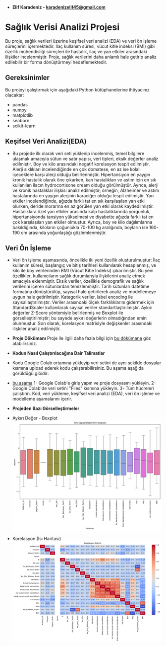 - **Elif Karadeniz - karadenizelif45@gmail.com**

# Sağlık Verisi Analizi Projesi
Bu proje, sağlık verileri üzerine keşifsel veri analizi (EDA) ve veri ön işleme süreçlerini içermektedir. İlaç kullanım süresi, vücut kitle indeksi (BMI) gibi özellik mühendisliği süreçleri ile hastalık, ilaç ve yan etkiler arasındaki ilişkiler incelenmiştir. Proje, sağlık verilerini daha anlamlı hale getirip analiz edilebilir bir forma dönüştürmeyi hedeflemektedir.

## Gereksinimler
Bu projeyi çalıştırmak için aşağıdaki Python kütüphanelerine ihtiyacınız olacaktır:

- pandas
- numpy
- matplotlib
- seaborn
- scikit-learn

## Keşifsel Veri Analizi(EDA)
- Bu projede ilk olarak veri seti yüklenip incelenmiş, temel bilgilere ulaşmak amacıyla sütun ve satır yapısı, veri tipleri, eksik değerler analiz edilmiştir. Boy ve kilo arasındaki negatif korelasyon tespit edilmiştir. Alerji sıklıkları incelendiğinde en çok domatese, en az ise kolalı içeceklere karşı alerji olduğu belirlenmiştir. Hipertansiyon en yaygın kronik hastalık olarak öne çıkarken, kan hastalıkları ve astım için en sık kullanılan ilacın hydrocortisone cream olduğu görülmüştür. Ayrıca, alerji ve kronik hastalıklar ilişkisi analiz edilmiştir; örneğin, Alzheimer ve astım hastalarında en yaygın alerjinin karaciğer olduğu tespit edilmiştir. Yan etkiler incelendiğinde, ağızda farklı tat en sık karşılaşılan yan etki olurken, deride morarma en az görülen yan etki olarak kaydedilmiştir. Hastalıklara özel yan etkiler arasında kalp hastalıklarında yorgunluk, hipertansiyonda tansiyon yükselmesi ve diyabette ağızda farklı tat en çok karşılaşılan yan etkiler olmuştur. Ayrıca, boy ve kilo dağılımlarına bakıldığında, kiloların çoğunlukla 70-100 kg aralığında, boyların ise 160-190 cm arasında yoğunlaştığı gözlemlenmiştir.

## Veri Ön İşleme
- Veri ön işleme aşamasında, öncelikle iki yeni özellik oluşturulmuştur: İlaç kullanım süresi, başlangıç ve bitiş tarihleri kullanılarak hesaplanmış, ve kilo ile boy verilerinden BMI (Vücut Kitle İndeksi) çıkarılmıştır. Bu yeni özellikler, kullanıcıların sağlık durumlarıyla ilişkilerini analiz etmek amacıyla eklenmiştir. Eksik veriler, özellikle demografik ve sağlık verilerini içeren sütunlardan temizlenmiştir. Tarih sütunları datetime formatına dönüştürülüp, sayısal hale getirilerek analiz ve modellemeye uygun hale getirilmiştir. Kategorik veriler, label encoding ile sayısallaştırılmıştır. Veriler arasındaki ölçek farklılıklarını gidermek için StandardScaler kullanılarak sayısal veriler standartlaştırılmıştır. Aykırı değerler Z-Score yöntemiyle belirlenmiş ve Boxplot ile görselleştirilmiştir;  bu sayede aykırı değerlerin olmadığından emin olunmuştur. Son olarak, korelasyon matrisiyle değişkenler arasındaki ilişkiler analiz edilmiştir.
 
- **Proje Dökümanı**
Proje ile ilgili daha fazla bilgi için [bu dökümana](pusula.pdf) göz atabilirsiniz.

- **Kodun Nasıl Çalıştırılacağına Dair Talimatlar**
- Kodu Google Colab ortamına yükleyip veri setini de aynı şekilde dosyalar kısmına upload ederek kodu çalıştırabilirsiniz. Bu aşama aşağıda görüldüğü gibidir:
- [bu aşama](pusula.png)
 1- Google Colab'e giriş yapın ve proje dosyasını yükleyin.
 2- Google Colab'de veri setini "Files" kısmına yükleyin.
 3- Tüm hücreleri çalıştırın. Kod, veri yükleme, keşifsel veri analizi (EDA), veri ön işleme ve modelleme aşamalarını içerir.

- **Projeden Bazı Görselleştirmeler**
- Aykırı Değer - Boxplot
 ![aykırı değer](Aykırı_Değer_Boxplotu.png)
- Korelasyon (Isı Haritası)
 ![korelasyon](Korelasyon.png)
